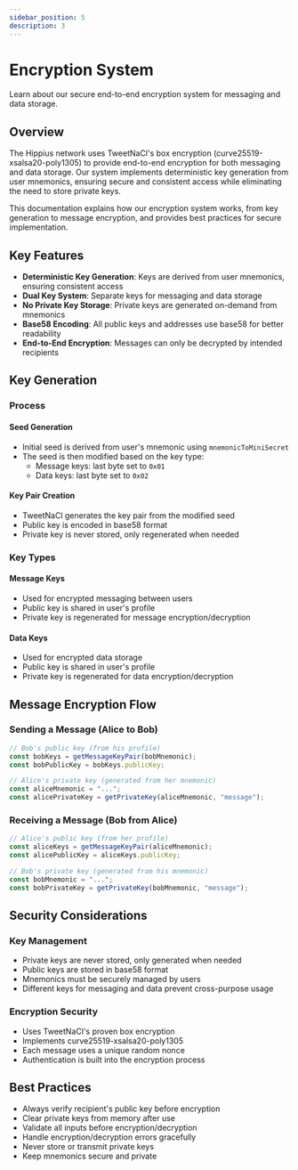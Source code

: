 ```yaml
---
sidebar_position: 5
description: 3
---
```


# Encryption System

Learn about our secure end-to-end encryption system for messaging and data storage.

## Overview

The Hippius network uses TweetNaCl's box encryption (curve25519-xsalsa20-poly1305) to provide end-to-end encryption for both messaging and data storage. Our system implements deterministic key generation from user mnemonics, ensuring secure and consistent access while eliminating the need to store private keys.

This documentation explains how our encryption system works, from key generation to message encryption, and provides best practices for secure implementation.

## Key Features

- **Deterministic Key Generation**: Keys are derived from user mnemonics, ensuring consistent access
- **Dual Key System**: Separate keys for messaging and data storage
- **No Private Key Storage**: Private keys are generated on-demand from mnemonics
- **Base58 Encoding**: All public keys and addresses use base58 for better readability
- **End-to-End Encryption**: Messages can only be decrypted by intended recipients

## Key Generation

### Process

#### Seed Generation

- Initial seed is derived from user's mnemonic using `mnemonicToMiniSecret`
- The seed is then modified based on the key type:
  - Message keys: last byte set to `0x01`
  - Data keys: last byte set to `0x02`

#### Key Pair Creation

- TweetNaCl generates the key pair from the modified seed
- Public key is encoded in base58 format
- Private key is never stored, only regenerated when needed

### Key Types

#### Message Keys

- Used for encrypted messaging between users
- Public key is shared in user's profile
- Private key is regenerated for message encryption/decryption

#### Data Keys

- Used for encrypted data storage
- Public key is shared in user's profile
- Private key is regenerated for data encryption/decryption

## Message Encryption Flow

### Sending a Message (Alice to Bob)

```javascript
// Bob's public key (from his profile)
const bobKeys = getMessageKeyPair(bobMnemonic);
const bobPublicKey = bobKeys.publicKey;

// Alice's private key (generated from her mnemonic)
const aliceMnemonic = "...";
const alicePrivateKey = getPrivateKey(aliceMnemonic, "message");
```

### Receiving a Message (Bob from Alice)

```javascript
// Alice's public key (from her profile)
const aliceKeys = getMessageKeyPair(aliceMnemonic);
const alicePublicKey = aliceKeys.publicKey;

// Bob's private key (generated from his mnemonic)
const bobMnemonic = "...";
const bobPrivateKey = getPrivateKey(bobMnemonic, "message");
```

## Security Considerations

### Key Management

- Private keys are never stored, only generated when needed
- Public keys are stored in base58 format
- Mnemonics must be securely managed by users
- Different keys for messaging and data prevent cross-purpose usage

### Encryption Security

- Uses TweetNaCl's proven box encryption
- Implements curve25519-xsalsa20-poly1305
- Each message uses a unique random nonce
- Authentication is built into the encryption process

## Best Practices

- Always verify recipient's public key before encryption
- Clear private keys from memory after use
- Validate all inputs before encryption/decryption
- Handle encryption/decryption errors gracefully
- Never store or transmit private keys
- Keep mnemonics secure and private
